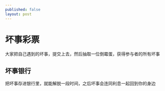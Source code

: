 ```yaml
---
published: false
layout: post
---
```


坏事彩票
========

大家把自己遇到的坏事，提交上去，然后抽取一位倒霉蛋，获得参与者的所有坏事

坏事银行
--------

把坏事存进银行里，就能解脱一段时间，之后坏事会连同利息一起回到你的身边

